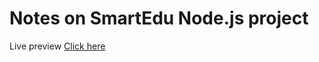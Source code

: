 # Notes on SmartEdu Node.js project
 
Live preview   [Click here](https://a-smart-edu.herokuapp.com/)
